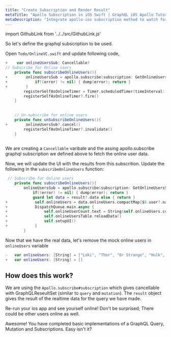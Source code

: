 ```yaml
---
title: "Create Subscription and Render Result"
metaTitle: "Apollo Subscription in iOS Swift | GraphQL iOS Apollo Tutorial"
metaDescription: "Integrate apollo-ios subscription method to watch for changes in realtime data. We use GraphQL subscriptions as an example to get live data in the iOS app"
---
```


import GithubLink from '../../src/GithubLink.js'

So let's define the graphql subscription to be used.

Open `Todo/OnlineVC.swift` and update following code,

<GithubLink link="https://github.com/hasura/graphql-engine/blob/master/community/learn/graphql-tutorials/tutorials/ios-apollo/app-final/Todo/OnlineVC.swift" text="Todo/OnlineVC.swift" />

```swift
+    var onlineUsersSub: Cancellable?
// Subscribe for Online users
    private func subscribeOnlineUsers(){
+        onlineUsersSub = apollo.subscribe(subscription: GetOnlineUsersSubscription()) { (result, error) in
+            if((error) != nil) { dump(error); return }
+        }
        registerSelfAsOnlineTimer = Timer.scheduledTimer(timeInterval: 30, target: self, selector: #selector(updateLastSeenMutationCloud), userInfo: nil, repeats: true)
        registerSelfAsOnlineTimer?.fire()
    }
    
    
    // Un-subscribe for online users
    private func unSubscribeOnlineUsers(){
+        onlineUsersSub?.cancel()
        registerSelfAsOnlineTimer?.invalidate()
    }
    
```

We are creating a `Cancellable` varibale and the assing apollo.subscribe graphql subscription we defined above to fetch the online user data.

Now, we will update the UI with the results from this subscrition. Update the following in the `subscribeOnlineUsers` function:

```swift
 // Subscribe for Online users
    private func subscribeOnlineUsers(){
        onlineUsersSub = apollo.subscribe(subscription: GetOnlineUsersSubscription()) { (result, error) in
            if((error) != nil) { dump(error); return }
            guard let data = result?.data else { return }
+            self.onlineUsers = data.onlineUsers.compactMap{$0.user?.name}
+            DispatchQueue.main.async {
+                self.onlineUserCount.text = String(self.onlineUsers.count)
+                self.onlineUsersTable.reloadData()
+                self.setupUI()
+            }
        }
```

Now that we have the real data, let's remove the mock online users in `onlineUsers` variable

```swift
-   var onlineUsers: [String] = ["Loki", "Thor", "Dr Strange", "Hulk", "Mantis", "TChala", "Iron Man", "Thanos"]
+   var onlineUsers: [String] = []
```

How does this work?
-------------------

We are using the `Apollo.subscribe#subscription` which gives cancellable with GraphQLReseultSet (similar to `query` and `mutation`). The `result` object gives the result of the realtime data for the query we have made.

Re-run your ios app and see yourself online! Don't be surprised; There could be other users online as well.

Awesome! You have completed basic implementations of a GraphQL Query, Mutation and Subscriptions. Easy isn't it?
